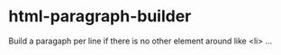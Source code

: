 # html-paragraph-builder
Build a paragaph per line if there is no other element around like &lt;li> ...
